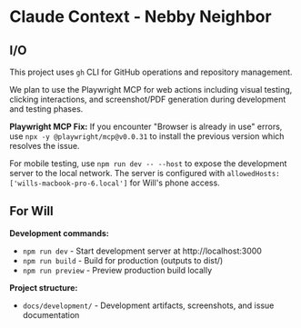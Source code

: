 # Claude Context - Nebby Neighbor

## I/O

This project uses `gh` CLI for GitHub operations and repository management.

We plan to use the Playwright MCP for web actions including visual testing, clicking interactions, and screenshot/PDF generation during development and testing phases.

**Playwright MCP Fix:** If you encounter "Browser is already in use" errors, use `npx -y @playwright/mcp@v0.0.31` to install the previous version which resolves the issue.

For mobile testing, use `npm run dev -- --host` to expose the development server to the local network. The server is configured with `allowedHosts: ['wills-macbook-pro-6.local']` for Will's phone access.

## For Will

**Development commands:**
- `npm run dev` - Start development server at http://localhost:3000
- `npm run build` - Build for production (outputs to dist/)
- `npm run preview` - Preview production build locally

**Project structure:**
- `docs/development/` - Development artifacts, screenshots, and issue documentation